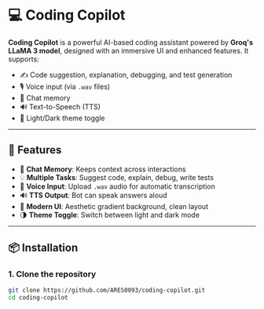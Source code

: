 # 💻 Coding Copilot

**Coding Copilot** is a powerful AI-based coding assistant powered by **Groq's LLaMA 3 model**, designed with an immersive UI and enhanced features. It supports:
- ✍️ Code suggestion, explanation, debugging, and test generation
- 🎙️ Voice input (via `.wav` files)
- 🧠 Chat memory
- 🔊 Text-to-Speech (TTS)
- 🌙 Light/Dark theme toggle

---

## 🚀 Features

- 🧠 **Chat Memory**: Keeps context across interactions
- 💡 **Multiple Tasks**: Suggest code, explain, debug, write tests
- 🎤 **Voice Input**: Upload `.wav` audio for automatic transcription
- 🔊 **TTS Output**: Bot can speak answers aloud
- 🎨 **Modern UI**: Aesthetic gradient background, clean layout
- 🌗 **Theme Toggle**: Switch between light and dark mode

---

## 📦 Installation

### 1. Clone the repository

```bash
git clone https://github.com/ARES0093/coding-copilot.git
cd coding-copilot
